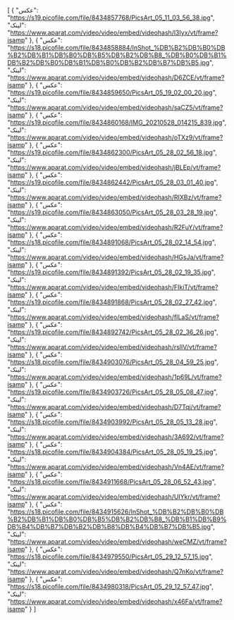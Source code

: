 [
  {
    "عکس": "https://s19.picofile.com/file/8434857768/PicsArt_05_11_03_56_38.jpg",
    "لینک": "https://www.aparat.com/video/video/embed/videohash/l3Iyx/vt/frame?isamp"
  },
  {
    "عکس": "https://s18.picofile.com/file/8434858884/InShot_%DB%B2%DB%B0%DB%B2%DB%B1%DB%B0%DB%B5%DB%B2%DB%B8_%DB%B0%DB%B1%DB%B2%DB%B0%DB%B1%DB%B0%DB%B2%DB%B7%DB%B5.jpg",
    "لینک": "https://www.aparat.com/video/video/embed/videohash/D6ZCE/vt/frame?isamp"
  },
  {
    "عکس": "https://s19.picofile.com/file/8434859650/PicsArt_05_19_02_00_20.jpg",
    "لینک": "https://www.aparat.com/video/video/embed/videohash/saCZ5/vt/frame?isamp"
  },
  {
    "عکس": "https://s19.picofile.com/file/8434860168/IMG_20210528_014215_839.jpg",
    "لینک": "https://www.aparat.com/video/video/embed/videohash/oTXz9/vt/frame?isamp"
  },
  {
    "عکس": "https://s19.picofile.com/file/8434862300/PicsArt_05_28_02_56_18.jpg",
    "لینک": "https://www.aparat.com/video/video/embed/videohash/jBLEp/vt/frame?isamp"
  },
  {
    "عکس": "https://s19.picofile.com/file/8434862442/PicsArt_05_28_03_01_40.jpg",
    "لینک": "https://www.aparat.com/video/video/embed/videohash/RIXBz/vt/frame?isamp"
  },
  {
    "عکس": "https://s19.picofile.com/file/8434863050/PicsArt_05_28_03_28_19.jpg",
    "لینک": "https://www.aparat.com/video/video/embed/videohash/R2FuY/vt/frame?isamp"
  },
  {
    "عکس": "https://s18.picofile.com/file/8434891068/PicsArt_05_28_02_14_54.jpg",
    "لینک": "https://www.aparat.com/video/video/embed/videohash/HGsJa/vt/frame?isamp"
  },
  {
    "عکس": "https://s19.picofile.com/file/8434891392/PicsArt_05_28_02_19_35.jpg",
    "لینک": "https://www.aparat.com/video/video/embed/videohash/FIkiT/vt/frame?isamp"
  },
  {
    "عکس": "https://s19.picofile.com/file/8434891868/PicsArt_05_28_02_27_42.jpg",
    "لینک": "https://www.aparat.com/video/video/embed/videohash/fILaS/vt/frame?isamp"
  },
  {
    "عکس": "https://s19.picofile.com/file/8434892742/PicsArt_05_28_02_36_26.jpg",
    "لینک": "https://www.aparat.com/video/video/embed/videohash/rslIV/vt/frame?isamp"
  },
  {
    "عکس": "https://s18.picofile.com/file/8434903076/PicsArt_05_28_04_59_25.jpg",
    "لینک": "https://www.aparat.com/video/video/embed/videohash/1p69L/vt/frame?isamp"
  },
  {
    "عکس": "https://s19.picofile.com/file/8434903726/PicsArt_05_28_05_08_47.jpg",
    "لینک": "https://www.aparat.com/video/video/embed/videohash/D7Tqj/vt/frame?isamp"
  },
  {
    "عکس": "https://s18.picofile.com/file/8434903992/PicsArt_05_28_05_13_28.jpg",
    "لینک": "https://www.aparat.com/video/video/embed/videohash/3A692/vt/frame?isamp"
  },
  {
    "عکس": "https://s18.picofile.com/file/8434904384/PicsArt_05_28_05_19_25.jpg",
    "لینک": "https://www.aparat.com/video/video/embed/videohash/Vn4AE/vt/frame?isamp"
  },
  {
    "عکس": "https://s18.picofile.com/file/8434911668/PicsArt_05_28_06_52_43.jpg",
    "لینک": "https://www.aparat.com/video/video/embed/videohash/UIYkr/vt/frame?isamp"
  },
  {
    "عکس": "https://s18.picofile.com/file/8434915626/InShot_%DB%B2%DB%B0%DB%B2%DB%B1%DB%B0%DB%B5%DB%B2%DB%B8_%DB%B1%DB%B9%DB%B4%DB%B7%DB%B2%DB%B8%DB%B4%DB%B7%DB%B5.jpg",
    "لینک": "https://www.aparat.com/video/video/embed/videohash/weCMZ/vt/frame?isamp"
  },
  {
    "عکس": "https://s18.picofile.com/file/8434979550/PicsArt_05_29_12_57_15.jpg",
    "لینک": "https://www.aparat.com/video/video/embed/videohash/Q7nKo/vt/frame?isamp"
  },
  {
    "عکس": "https://s18.picofile.com/file/8434980318/PicsArt_05_29_12_57_47.jpg",
    "لینک": "https://www.aparat.com/video/video/embed/videohash/x46Fa/vt/frame?isamp"
  }
]
